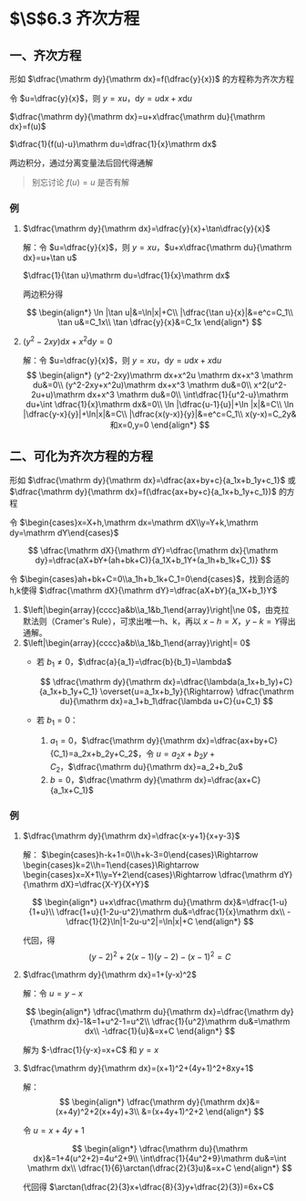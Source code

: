 # $\S$6.3 齐次方程
## 一、齐次方程
形如 $\dfrac{\mathrm dy}{\mathrm dx}=f(\dfrac{y}{x})$ 的方程称为齐次方程

令 $u=\dfrac{y}{x}$，则 $y=xu$，$\mathrm dy=u \mathrm dx+x \mathrm du$

$\dfrac{\mathrm dy}{\mathrm dx}=u+x\dfrac{\mathrm du}{\mathrm dx}=f(u)$

$\dfrac{1}{f(u)-u}\mathrm du=\dfrac{1}{x}\mathrm dx$

两边积分，通过分离变量法后回代得通解

> 别忘讨论 $f(u)=u$ 是否有解

### 例
1. $\dfrac{\mathrm dy}{\mathrm dx}=\dfrac{y}{x}+\tan\dfrac{y}{x}$

    解：令 $u=\dfrac{y}{x}$，则 $y=xu$，$u+x\dfrac{\mathrm du}{\mathrm dx}=u+\tan u$

    $\dfrac{1}{\tan u}\mathrm du=\dfrac{1}{x}\mathrm dx$

    两边积分得

    $$
    \begin{align*}
    \ln |\tan u|&=\ln|x|+C\\
    |\dfrac{\tan u}{x}|&=e^c=C_1\\
    \tan u&=C_1x\\
    \tan \dfrac{y}{x}&=C_1x
    \end{align*}
    $$

2. $(y^2-2xy)\mathrm dx+x^2 \mathrm dy=0$

    解：令 $u=\dfrac{y}{x}$，则 $y=xu$，$\mathrm dy=u \mathrm dx+x \mathrm du$
    $$
    \begin{align*}
    (y^2-2xy)\mathrm dx+x^2u \mathrm dx+x^3 \mathrm du&=0\\
    (y^2-2xy+x^2u)\mathrm dx+x^3 \mathrm du&=0\\
    x^2(u^2-2u+u)\mathrm dx+x^3 \mathrm du&=0\\
    \int\dfrac{1}{u^2-u}\mathrm du+\int \dfrac{1}{x}\mathrm dx&=0\\
    \ln |\dfrac{u-1}{u}|+\ln |x|&=C\\
    \ln |\dfrac{y-x}{y}|+\ln|x|&=C\\
    |\dfrac{x(y-x)}{y}|&=e^c=C_1\\
    x(y-x)=C_2y&和x=0,y=0
    \end{align*}
    $$

## 二、可化为齐次方程的方程
形如 $\dfrac{\mathrm dy}{\mathrm dx}=\dfrac{ax+by+c}{a_1x+b_1y+c_1}$ 或 $\dfrac{\mathrm dy}{\mathrm dx}=f(\dfrac{ax+by+c}{a_1x+b_1y+c_1})$ 的方程

令 $\begin{cases}x=X+h,\mathrm dx=\mathrm dX\\y=Y+k,\mathrm dy=\mathrm dY\end{cases}$

$$
\dfrac{\mathrm dX}{\mathrm dY}=\dfrac{\mathrm dx}{\mathrm dy}=\dfrac{aX+bY+(ah+bk+C)}{a_1X+b_1Y+(a_1h+b_1k+C_1)}
$$

令 $\begin{cases}ah+bk+C=0\\a_1h+b_1k+C_1=0\end{cases}$，找到合适的h,k使得 $\dfrac{\mathrm dX}{\mathrm dY}=\dfrac{aX+bY}{a_1X+b_1}Y$

1. $\left|\begin{array}{cccc}a&b\\a_1&b_1\end{array}\right|\ne 0$，由克拉默法则（Cramer's Rule），可求出唯一h、k，再以 $x-h=X$，$y-k=Y$得出通解。
2. $\left|\begin{array}{cccc}a&b\\a_1&b_1\end{array}\right|= 0$
    * 若 $b_1\ne 0$，$\dfrac{a}{a_1}=\dfrac{b}{b_1}=\lambda$

        $$
        \dfrac{\mathrm dy}{\mathrm dx}=\dfrac{\lambda(a_1x+b_1y)+C}{a_1x+b_1y+C_1} \overset{u=a_1x+b_1y}{\Rightarrow} \dfrac{\mathrm du}{\mathrm dx}=a_1+b_1\dfrac{\lambda u+C}{u+C_1}
        $$

    * 若 $b_1=0$：
        1. $a_1=0$，$\dfrac{\mathrm dy}{\mathrm dx}=\dfrac{ax+by+C}{C_1}=a_2x+b_2y+C_2$，令 $u=a_2x+b_2y+C_2$，$\dfrac{\mathrm du}{\mathrm dx}=a_2+b_2u$
        2. $b=0$，$\dfrac{\mathrm dy}{\mathrm dx}=\dfrac{ax+C}{a_1x+C_1}$

### 例
1. $\dfrac{\mathrm dy}{\mathrm dx}=\dfrac{x-y+1}{x+y-3}$

    解：
    $\begin{cases}h-k+1=0\\h+k-3=0\end{cases}\Rightarrow \begin{cases}k=2\\h=1\end{cases}\Rightarrow \begin{cases}x=X+1\\y=Y+2\end{cases}\Rightarrow \dfrac{\mathrm dY}{\mathrm dX}=\dfrac{X-Y}{X+Y}$

    $$
    \begin{align*}
    u+x\dfrac{\mathrm du}{\mathrm dx}&=\dfrac{1-u}{1+u}\\
    \dfrac{1+u}{1-2u-u^2}\mathrm du&=\dfrac{1}{x}\mathrm dx\\
    -\dfrac{1}{2}\ln|1-2u-u^2|=\ln|x|+C
    \end{align*}
    $$

    代回，得
    $$
    (y-2)^2+2(x-1)(y-2)-(x-1)^2=C
    $$

2. $\dfrac{\mathrm dy}{\mathrm dx}=1+(y-x)^2$

    解：令 $u=y-x$

    $$
    \begin{align*}
    \dfrac{\mathrm du}{\mathrm dx}=\dfrac{\mathrm dy}{\mathrm dx}-1&=1+u^2-1=u^2\\
    \dfrac{1}{u^2}\mathrm du&=\mathrm dx\\
    -\dfrac{1}{u}&=x+C
    \end{align*}
    $$

    解为 $-\dfrac{1}{y-x}=x+C$ 和 $y=x$

3. $\dfrac{\mathrm dy}{\mathrm dx}=(x+1)^2+(4y+1)^2+8xy+1$

    解：
    $$
    \begin{align*}
    \dfrac{\mathrm dy}{\mathrm dx}&=(x+4y)^2+2(x+4y)+3\\
    &=(x+4y+1)^2+2
    \end{align*}
    $$

    令 $u=x+4y+1$

    $$
    \begin{align*}
    \dfrac{\mathrm du}{\mathrm dx}&=1+4(u^2+2)=4u^2+9\\
    \int\dfrac{1}{4u^2+9}\mathrm du&=\int \mathrm dx\\
    \dfrac{1}{6}\arctan(\dfrac{2}{3}u)&=x+C
    \end{align*}
    $$

    代回得 $\arctan(\dfrac{2}{3}x+\dfrac{8}{3}y+\dfrac{2}{3})=6x+C$
